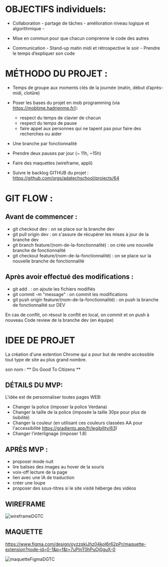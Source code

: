 # OBJECTIFS individuels: 

- Collaboration - partage de tâches - amélioration niveau logique et algorithmique - 

- Mise en commun pour que chacun comprenne le code des autres

- Communication - Stand-up matin midi et rétrospective le soir - Prendre le temps d’expliquer son code 


# MÉTHODO DU PROJET :

- Temps de groupe aux moments clés de la journée (matin, début d’après-midi, clotûre)

- Poser les bases du projet en mob programming (via https://mobtime.hadrienmp.fr/):
    - respect du temps de clavier de chacun
    - respect du temps de pause 
    - faire appel aux personnes qui ne tapent pas pour faire des recherches ou aider

- Une branche par fonctionnalité 

- Prendre deux pauses par jour  (~ 11h, ~15h)

- Faire des maquettes (wireframe, appli)

- Suivre le backlog GITHUB du projet : https://github.com/orgs/adatechschool/projects/64 


# GIT FLOW : 

## Avant de commencer :
- git checkout dev : on se place sur la branche dev
- git pull origin dev : on s'assure de récupérer les mises à jour de la branche dev
- git branch feature/(nom-de-la-fonctionnalité) : on crée une nouvelle branche de fonctionnalité
- git checkout feature/(nom-de-la-fonctionnalité) : on se place sur la nouvelle branche de fonctionnalité

## Après avoir effectué des modifications :
- git add . : on ajoute les fichiers modifiés
- git commit -m "message" : on commit les modifications
- git push origin feature/(nom-de-la-fonctionnalité) : on push la branche de fonctionnalité sur DEV

En cas de conflit, on résout le conflit en local, on commit et on push à nouveau
Code review de la branche dev (en équipe)



# IDEE DE PROJET
La création d'une extention Chrome qui a pour but de rendre accèssible tout type de site au plus grand nombre.

son nom : ** Do Good To Citizens ** 


## DÉTAILS DU MVP:

L'idée est de personnaliser toutes pages WEB:

- Changer la police (imposer la police Verdana)
- Changer la taille de la police (imposée la taille 30px pour plus de lisibilité)
- Changer la couleur (en utilisant ces couleurs classées AA pour l'accessibilité https://gradients.app/fr/legibility/63)
- Changer l'interlignage (imposer 1.8)


## APRÈS MVP : 
- proposer mode nuit 
- lire balises des images au hover de la souris
- voix-off lecture de la page
- lien avec une IA de traduction
- créer une loupe
- proposer des sous-titres si le site visité héberge des vidéos


## WIREFRAME

![wireframeDGTC](wireframeDGTC.png)

## MAQUETTE

https://www.figma.com/design/oyzzqkjJhz04koI6r62pPr/maquette-extension?node-id=0-1&p=f&t=7uPInT0hPuOj0guX-0

![maquetteFigmaDGTC](image-2.png)



